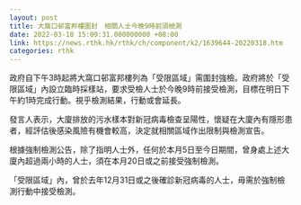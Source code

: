 ```yaml
---
layout: post
title: 大窩口邨富邦樓圍封　相關人士今晚9時前須檢測
date: 2022-03-18 15:09:31.000000000 +08:00
link: https://news.rthk.hk/rthk/ch/component/k2/1639644-20220318.htm
categories: rthk
---
```


政府自下午3時起將大窩口邨富邦樓列為「受限區域」需圍封強檢。政府將於「受限區域」內設立臨時採樣站，要求受檢人士於今晚9時前接受檢測，目標在明日下午約1時完成行動。視乎檢測結果，行動或會延長。
 
發言人表示，大廈排放的污水樣本對新冠病毒檢查呈陽性，懷疑在大廈內有隱形患者，經評估後感染風險有機會較高，決定就相關區域作出限制與檢測宣告。
 
根據強制檢測公告，除了指明人士外，任何於本月5日至今日期間，曾身處上述大廈內超過兩小時的人士，須在本月20日或之前接受強制檢測。

「受限區域」內，曾於去年12月31日或之後確診新冠病毒的人士，毋需於強制檢測行動中接受檢測。
